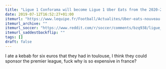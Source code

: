 ```yaml
---
title: "Ligue 1 Conforama will become Ligue 1 Uber Eats from the 2020-2021 season."
date: 2019-07-12T16:52:27+01:00
itemurl: "https://www.lequipe.fr/Football/Actualites/Uber-eats-nouveau-partenaire-titre-de-la-ligue-1/1029041"
itemurl_archive: ""
itemurl_soccer: "https://www.reddit.com/r/soccer/comments/bzq938/ligue_1_conforama_will_become_ligue_1_uber_eats/"
itemurl_saddestbackflip: ""
tags: []
draft: false
---
```

I ate a kebab for six euros that they had in toulouse, I think they could sponsor the premier league, fuck why is so expensive in france?
